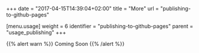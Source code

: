 +++
date = "2017-04-15T14:39:04+02:00"
title = "More"
url = "publishing-to-github-pages"

[menu.usage]
  weight = 6
  identifier = "publishing-to-github-pages"
  parent = "usage_publishing"
+++

{{% alert warn %}}
Coming Soon
{{% /alert %}}
